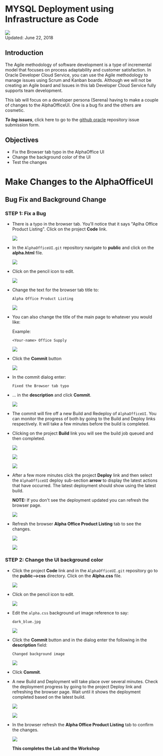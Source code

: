 # MYSQL Deployment using Infrastructure as Code

![](images/300/Title300.png)  
Updated: June 22, 2018

## Introduction

The Agile methodology of software development is a type of incremental model that focuses on process adaptability and customer satisfaction. In Oracle Developer Cloud Service, you can use the Agile methodology to manage issues using Scrum and Kanban boards. Although we will not be creating an Agile board and Issues in this lab Developer Cloud Service fully supports team development.

This lab will focus on a developer persona (Serena) having to make a couple of changes to the AlphaOfficeUI. One is a bug fix and the others are cosmetic. 

***To log issues***, click here to go to the [github oracle](https://github.com/oracle/learning-library/issues/new) repository issue submission form.

## Objectives

- Fix the Browser tab typo in the AlphaOffice UI
- Change the background color of the UI
- Test the changes

# Make Changes to the AlphaOfficeUI

## Bug Fix and Background Change

### **STEP 1**: Fix a Bug

- There is a typo in the browser tab. You'll notice that it says "Aplha Office Product Listing". Click on the project **Code** link. 

  ![](images/300/1.PNG)

- In the `AlphaOfficeUI.git` repository navigate to **public** and click on the **alpha.html** file.

  ![](images/300/2.PNG)

- Click on the pencil icon to edit.

  ![](images/300/3.PNG)

- Change the text for the browser tab title to:

  ```
  Alpha Office Product Listing
  ```

  ![](images/300/4.PNG)

- You can also change the title of the main page to whatever you would like:

  Example:

  ```
  <Your-name> Office Supply
  ```

  ![](images/300/5.PNG)

- Click the **Commit** button

  ![](images/300/6.PNG)

- In the commit dialog enter:

  ```
  Fixed the Browser tab typo
  ```

- ... in the **description** and click **Commit**.

  ![](images/300/7.PNG)

- The commit will fire off a new Build and Redeploy of `AlphaOfficeUI`. You can monitor the progress of both by going to the Build and Deploy links respectively. It will take a few minutes before the build is completed.

- Clicking on the project **Build** link you will see the build job queued and then completed.

  ![](images/300/8.PNG)

  ![](images/300/9.PNG)

    ![](images/300/10.PNG)

- After a few more minutes click the project **Deploy** link and then select the `AlphaOfficeUI` deploy sub-section **arrow** to display the latest actions that have occurred. The latest deployment should show using the latest build.

  **NOTE:** If you don't see the deployment updated you can refresh the browser page. 

  ![](images/300/11.PNG)

- Refresh the browser **Alpha Office Product Listing** tab to see the changes.

  ![](images/300/12.PNG)

  ![](images/300/13.PNG)

### **STEP 2**: Change the UI background color

- Click the project **Code** link and in the `AlphaOfficeUI.git` repository go to the **public-->css** directory. Click on the **Alpha.css** file.

  ![](images/300/15.PNG)

- Click on the pencil icon to edit.

   ![](images/300/3.PNG)

- Edit the `alpha.css` background url image reference to say:

  ```
  dark_blue.jpg
  ```

  ![](images/300/16.PNG)

- Click the **Commit** button and in the dialog enter the following in the **description** field:

  ```
  Changed background image
  ```

  ![](images/300/17.PNG)

- Click **Commit**.

- A new Build and Deployment will take place over several minutes. Check the deployment progress by going to the project Deploy link and refreshing the browser page. Wait until it shows the deployment completed based on the latest build.


  ![](images/300/17-5.PNG)

  ![](images/300/18.PNG)

- In the browser refresh the **Alpha Office Product Listing** tab to confirm the changes.

  ![](images/300/19.PNG) 

  **This completes the Lab and the Workshop**
